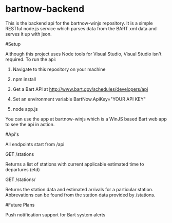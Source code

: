 bartnow-backend
===============

This is the backend api for the bartnow-winjs repository. It is a simple RESTful node.js service which parses data from the BART xml data and serves it up with json.

#Setup

Although this project uses Node tools for Visual Studio, Visual Studio isn't required. To run the api:

1) Navigate to this repository on your machine

2) npm install

3) Get a Bart API at http://www.bart.gov/schedules/developers/api

4) Set an environment variable BartNow.ApiKey="YOUR API KEY"

5) node app.js

You can use the app at bartnow-winjs which is a WinJS based Bart web app to see the api in action.


#Api's

All endpoints start from /api

GET /stations

Returns a list of stations with current applicable estimated time to departures (etd)

GET /stations/<abbreviation>

Returns the station data and estimated arrivals for a particular station. Abbrevations can be found from the station data provided by /stations.

#Future Plans

Push notification support for Bart system alerts